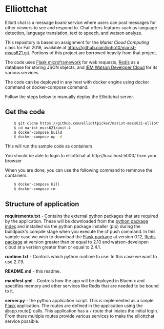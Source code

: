 # Elliottchat
Elliott chat is a message board service where users can post messages for other viewers to see and respond to. Chat offers features such as language detection, language translation, text to speech, and watson analyze.

This repository is based on assignment for the *Marist Cloud Computing* class for Fall 2018, available at https://github.com/jinho10/marist-mscs621.git. Portions of this project are borrowed heavily from that project.

The code uses [Flask microframework](http://flask.pocoo.org/) for web requests, [Redis](https://redis.io) as a database for storing JSON objects, and [IBM Watson Developer Cloud](https://www.ibm.com/watson/developercloud/) for its various services.

The code can be deployed in any host with docker engine using docker command or docker-compose command. 



Follow the steps below to manually deploy the Elliottchat server.


## Get the code

```bash
    $ git clone https://github.com/elliottpicker/marist-mscs621-elliott.git
    $ cd marist-mscs621/unit-4
    $ docker-compose build
    $ docker-compose up -d
```
This will run the sample code as containers.

You should be able to login to elliottchat at http://localhost:5000/ from your browser 


When you are done, you can use the following command to remmove the containers:
```bash
    $ docker-compose kill
    $ docker-compose rm
```


## Structure of application

**requirements.txt** - Contains the external python packages that are required by the application. These will be downloaded from the [python package index](https://pypi.python.org/pypi/) and installed via the python package installer (pip) during the buildpack's compile stage when you execute the cf push command. In this sample case we wish to download the [Flask package](https://pypi.python.org/pypi/Flask) at version 0.12, [Redis package](https://pypi.python.org/pypi/Redis) at version greater than or equal to 2.10 and watson-developer-cloud at a version greater than or equal to 2.4.1.

**runtime.txt** - Controls which python runtime to use. In this case we want to use 2.7.9.

**README.md** - this readme.

**manifest.yml** - Controls how the app will be deployed in Bluemix and specifies memory and other services like Redis that are needed to be bound to it.

**server.py** - the python application script. This is implemented as a simple [Flask](http://flask.pocoo.org/) application. The routes are defined in the application using the @app.route() calls. This application has a `/` route that iniates the initial login. From there multiple routes provide various services to make the elliottchat service possible.
```

